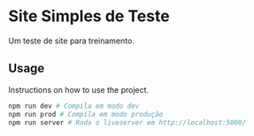 # Site Simples de Teste

Um teste de site para treinamento.

## Usage

Instructions on how to use the project.

```bash
npm run dev # Compila em modo dev 
npm run prod # Compila em modo produção 
npm run server # Roda o liveserver em http://localhost:5000/
```
